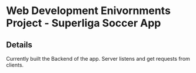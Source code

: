 # Web Development Enivornments Project - Superliga Soccer App

## Details
Currently built the Backend of the app.
Server listens and get requests from clients.